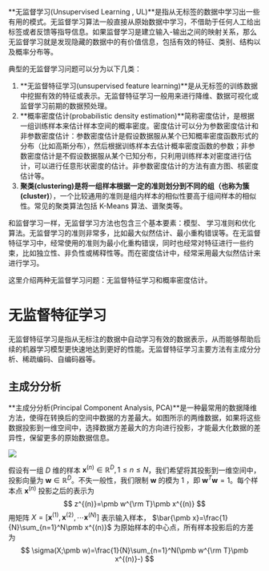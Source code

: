 **无监督学习(Unsupervised Learning , UL)**是指从无标签的数据中学习出一些有用的模式。无监督学习算法一般直接从原始数据中学习，不借助于任何人工给出标签或者反馈等指导信息。如果监督学习是建立输入-输出之间的映射关系，那么无监督学习就是发现隐藏的数据中的有价值信息，包括有效的特征、类别、结构以及概率分布等。

典型的无监督学习问题可以分为以下几类：

1. **无监督特征学习(unsupervised feature learning)**是从无标签的训练数据中挖掘有效的特征或表示。无监督特征学习一般用来进行降维、数据可视化或监督学习前期的数据预处理。
2. **概率密度估计(probabilistic density estimation)**简称密度估计，是根据一组训练样本来估计样本空间的概率密度。密度估计可以分为参数密度估计和非参数密度估计：参数密度估计是假设数据服从某个已知概率密度函数形式的分布（比如高斯分布），然后根据训练样本去估计概率密度函数的参数；非参数密度估计是不假设数据服从某个已知分布，只利用训练样本对密度进行估计，可以进行任意形状密度的估计。非参数密度估计的方法有直方图、核密度估计等。
3. **聚类(clustering)**是将一组样本根据一定的准则划分到不同的组（也称为**簇(cluster)**），一个比较通用的准则是组内样本的相似性要高于组间样本的相似性。常见的聚类算法包括 K-Means 算法、谱聚类等。

和监督学习一样，无监督学习方法也包含三个基本要素：模型、 学习准则和优化算法。无监督学习的准则非常多，比如最大似然估计、最小重构错误等。在无监督特征学习中，经常使用的准则为最小化重构错误，同时也经常对特征进行一些约束，比如独立性、非负性或稀释性等。而在密度估计中，经常采用最大似然估计来进行学习。

这里介绍两种无监督学习问题：无监督特征学习和概率密度估计。

# 无监督特征学习

无监督特征学习是指从无标注的数据中自动学习有效的数据表示，从而能够帮助后续的机器学习模型更快速地达到更好的性能。无监督特征学习主要方法有主成分分析、稀疏编码、自编码器等。

## 主成分分析

**主成分分析(Principal Component Analysis, PCA)**是一种最常用的数据降维方法，使得在转换后的空间中数据的方差最大。如图所示的两维数据，如果将这些数据投影到一维空间中，选择数据方差最大的方向进行投影，才能最大化数据的差异性，保留更多的原始数据信息。

![](https://i.loli.net/2020/12/03/923lZIUgGLVyaDK.png)

假设有一组 $D$ 维的样本 $\pmb x^{(n)} ∈\mathbb{R}^D, 1 ≤ n ≤ N$，我们希望将其投影到一维空间中，投影向量为 $\pmb w\in\mathbb{R}^D$。不失一般性，我们限制 $\pmb w$ 的模为 1 ，即 $\pmb w^{T}\pmb w = 1$。每个样本点 $\pmb x^{(n)}$ 投影之后的表示为
$$
z^{(n)}=\pmb w^{\rm T}\pmb x^{(n)}
$$
用矩阵 $X=[\pmb x^{(1)},\pmb x^{(2)},\cdots\pmb x^{(N)}]$ 表示输入样本， $\bar{\pmb x}=\frac{1}{N}\sum_{n=1}^N\pmb x^{(n)}$ 为原始样本的中心点，所有样本投影后的方差为
$$
\sigma(X;\pmb w)=\frac{1}{N}\sum_{n=1}^N(\pmb w^{\rm T}\pmb x^{(n)}-)
$$


